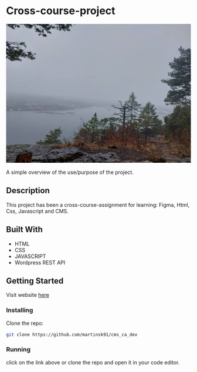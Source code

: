 



# Cross-course-project

![image](/images/background1.jpg)

A simple overview of the use/purpose of the project.

## Description

This project has been a cross-course-assignment for learning: Figma, Html, Css, Javascript and CMS.




## Built With



- HTML
- CSS
- JAVASCRIPT
- Wordpress REST API

## Getting Started
Visit website <a href="https://martin-cms-delivery.netlify.app/">here</a>
### Installing


 Clone the repo:

```bash
git clone https://github.com/martinsk91/cms_ca_dev
```



### Running

click on the link above or clone the repo and open it in your code editor.

